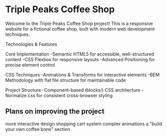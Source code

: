 # Triple Peaks Coffee Shop

Welcome to the Triple Peaks Coffee Shop project! This is a responsive website for a fictional coffee shop, built with modern web development techniques.

Technologies & Features

Core Implementation
-Semantic HTML5 for accessible, well-structured content
-CSS Flexbox for responsive layouts
-Advanced Positioning for precise element control

CSS Techniques
-Animations & Transforms for interactive elements
-BEM Methodology with flat file structure for maintainable code

Project Structure
-Component-based (blocks/) CSS architecture
-Normalize.css for consistent cross-browser styling

## Plans on improving the project

more interactive design
shopping cart system
complex animations
a "build your own coffee brew" section
